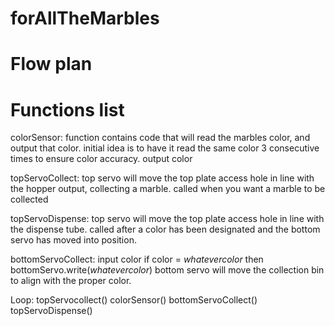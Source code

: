 # forAllTheMarbles

# Flow plan

# Functions list
  colorSensor:
    function contains code that will read the marbles color, and output that color. initial idea is to have it read the same color 3 consecutive times to ensure color accuracy.
    output color

  topServoCollect:
    top servo will move the top plate access hole in line with the hopper output, collecting a marble.
      called when you want a marble to be collected

  topServoDispense:
    top servo will move the top plate access hole in line with the dispense tube.
      called after a color has been designated and the bottom servo has moved into position. 

  bottomServoCollect:
    input color
    if color = *whatevercolor*
    then bottomServo.write(*whatevercolor*)
    bottom servo will move the collection bin to align with the proper color.


  Loop:
    topServocollect()
    colorSensor()
    bottomServoCollect()
    topServoDispense()
    
    
    
